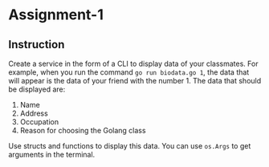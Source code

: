 # Assignment-1
## Instruction

Create a service in the form of a CLI to display data of your classmates. For example, when you run the command `go run biodata.go 1`, the data that will appear is the data of your friend with the number 1. The data that should be displayed are:
1. Name
2. Address
3. Occupation
4. Reason for choosing the Golang class

Use structs and functions to display this data.
You can use `os.Args` to get arguments in the terminal.